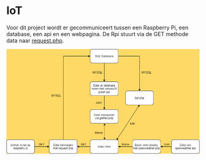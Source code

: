 # IoT

Voor dit project wordt er gecommuniceert tussen een Raspberry Pi, een database, een api en een webpagina.
De Rpi stuurt via de GET methode data naar [request.php](https://github.com/rubenengelen/iot/blob/main/final/request.php).

![alt text](https://github.com/rubenengelen/iot/blob/main/final/IoT.png?raw=true)
